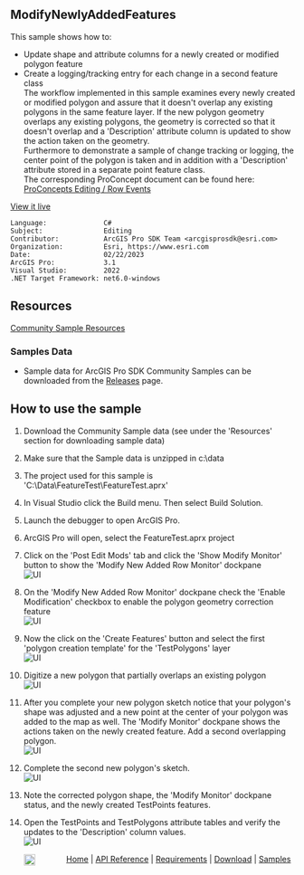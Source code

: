 ## ModifyNewlyAddedFeatures

<!-- TODO: Write a brief abstract explaining this sample -->
This sample shows how to:  
* Update shape and attribute columns for a newly created or modified polygon feature  
* Create a logging/tracking entry for each change in a second feature class  
The workflow implemented in this sample examines every newly created or modified polygon and assure that it doesn't overlap any existing polygons in the same feature layer.  If the new polygon geometry overlaps any existing polygons, the geometry is corrected so that it doesn't overlap and a 'Description' attribute column is updated to show the action taken on the geometry.  
Furthermore to demonstrate a sample of change tracking or logging, the center point of the polygon is taken and in addition with a 'Description' attribute stored in a separate point feature class.  
The corresponding ProConcept document can be found here: [ProConcepts Editing / Row Events](https://github.com/esri/arcgis-pro-sdk/wiki/ProConcepts-Editing#row-events)  
  


<a href="https://pro.arcgis.com/en/pro-app/sdk/" target="_blank">View it live</a>

<!-- TODO: Fill this section below with metadata about this sample-->
```
Language:              C#
Subject:               Editing
Contributor:           ArcGIS Pro SDK Team <arcgisprosdk@esri.com>
Organization:          Esri, https://www.esri.com
Date:                  02/22/2023
ArcGIS Pro:            3.1
Visual Studio:         2022
.NET Target Framework: net6.0-windows
```

## Resources

[Community Sample Resources](https://github.com/Esri/arcgis-pro-sdk-community-samples#resources)

### Samples Data

* Sample data for ArcGIS Pro SDK Community Samples can be downloaded from the [Releases](https://github.com/Esri/arcgis-pro-sdk-community-samples/releases) page.  

## How to use the sample
<!-- TODO: Explain how this sample can be used. To use images in this section, create the image file in your sample project's screenshots folder. Use relative url to link to this image using this syntax: ![My sample Image](FacePage/SampleImage.png) -->
1. Download the Community Sample data (see under the 'Resources' section for downloading sample data)  
1. Make sure that the Sample data is unzipped in c:\data   
1. The project used for this sample is 'C:\Data\FeatureTest\FeatureTest.aprx'  
1. In Visual Studio click the Build menu. Then select Build Solution.  
1. Launch the debugger to open ArcGIS Pro.  
1. ArcGIS Pro will open, select the FeatureTest.aprx project  
1. Click on the 'Post Edit Mods' tab and click the 'Show Modify Monitor' button to show the 'Modify New Added Row Monitor' dockpane    
![UI](Screenshots/Screenshot1.png)  
  
1. On the 'Modify New Added Row Monitor' dockpane check the 'Enable Modification' checkbox to enable the polygon geometry correction feature     
![UI](Screenshots/Screenshot2.png)  
  
1. Now the click on the 'Create Features' button and select the first 'polygon creation template' for the 'TestPolygons' layer    
![UI](Screenshots/Screenshot3.png)  
  
1. Digitize a new polygon that partially overlaps an existing polygon  
![UI](Screenshots/Screenshot4.png)  
  
1. After you complete your new polygon sketch notice that your polygon's shape was adjusted and a new point at the center of your polygon was added to the map as well.  The 'Modify Monitor' dockpane shows the actions taken on the newly created feature.  Add a second overlapping polygon.      
![UI](Screenshots/Screenshot5.png)  
  
1. Complete the second new polygon's sketch.  
![UI](Screenshots/Screenshot6.png)  
  
1. Note the corrected polygon shape, the 'Modify Monitor' dockpane status, and the newly created TestPoints features.    
1. Open the TestPoints and TestPolygons attribute tables and verify the updates to the 'Description' column values.  
![UI](Screenshots/Screenshot7.png)  
  


<!-- End -->

&nbsp;&nbsp;&nbsp;&nbsp;&nbsp;&nbsp;<img src="https://esri.github.io/arcgis-pro-sdk/images/ArcGISPro.png"  alt="ArcGIS Pro SDK for Microsoft .NET Framework" height = "20" width = "20" align="top"  >
&nbsp;&nbsp;&nbsp;&nbsp;&nbsp;&nbsp;&nbsp;&nbsp;&nbsp;&nbsp;&nbsp;&nbsp;
[Home](https://github.com/Esri/arcgis-pro-sdk/wiki) | <a href="https://pro.arcgis.com/en/pro-app/latest/sdk/api-reference" target="_blank">API Reference</a> | [Requirements](https://github.com/Esri/arcgis-pro-sdk/wiki#requirements) | [Download](https://github.com/Esri/arcgis-pro-sdk/wiki#installing-arcgis-pro-sdk-for-net) | <a href="https://github.com/esri/arcgis-pro-sdk-community-samples" target="_blank">Samples</a>
